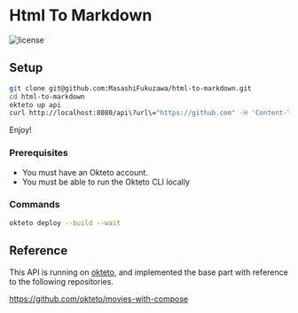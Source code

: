 # Html To Markdown

<img src="https://img.shields.io/crates/l/bat.svg" alt="license">

## Setup

```sh
git clone git@github.com:MasashiFukuzawa/html-to-markdown.git
cd html-to-markdown
okteto up api
curl http://localhost:8080/api\?url\="https://github.com" -H 'Content-Type: application/json'
```

Enjoy!

### Prerequisites

- You must have an Okteto account.
- You must be able to run the Okteto CLI locally

### Commands

```sh
okteto deploy --build --wait
```

## Reference

This API is running on [okteto](https://www.okteto.com/), and implemented the base part with reference to the following repositories.

https://github.com/okteto/movies-with-compose
